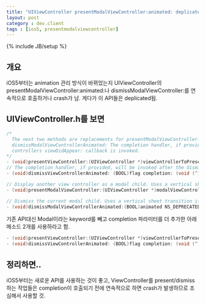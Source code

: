 ```yaml
---
title: "UIViewController presentModalViewController:animated: deplicated됨"
layout: post
category : dev.client
tags : [ios5, presentmodalviewcontroller]
---
```

{% include JB/setup %}

개요
----

iOS5부터는 animation 관리 방식이 바뀌었는지 UIViewController의
presentModalViewController:animated:나 dismissModalViewController:를
연속적으로 호출하거나 crash가 남. 게다가 이 API들은 deplicated됨.

UIViewController.h를 보면
-------------------------

```objectivec
/*
  The next two methods are replacements for presentModalViewController:animated and
  dismissModalViewControllerAnimated: The completion handler, if provided, will be invoked after the presented
  controllers viewDidAppear: callback is invoked.
*/
- (void)presentViewController:(UIViewController *)viewControllerToPresent animated: (BOOL)flag completion:(void (^)(void))completion NS_AVAILABLE_IOS(5_0);
// The completion handler, if provided, will be invoked after the dismissed controller's viewDidDisappear: callback is invoked.
- (void)dismissViewControllerAnimated: (BOOL)flag completion: (void (^)(void))completion NS_AVAILABLE_IOS(5_0);

// Display another view controller as a modal child. Uses a vertical sheet transition if animated.This method has been replaced by presentViewController:animated:completion:
- (void)presentModalViewController:(UIViewController *)modalViewController animated:(BOOL)animated NS_DEPRECATED_IOS(2_0, 6_0);

// Dismiss the current modal child. Uses a vertical sheet transition if animated. This method has been replaced by dismissViewControllerAnimated:completion:
- (void)dismissModalViewControllerAnimated:(BOOL)animated NS_DEPRECATED_IOS(2_0, 6_0);
```

기존 API대신 Modal이라는 keyword를 빼고 completion 파라미터를 더 추가한
아래 메소드 2개를 사용하라고 함.

```objectivec
- (void)presentViewController:(UIViewController *)viewControllerToPresent animated: (BOOL)flag completion:(void (^)(void))completion NS_AVAILABLE_IOS(5_0);
- (void)dismissViewControllerAnimated: (BOOL)flag completion: (void (^)(void))completion NS_AVAILABLE_IOS(5_0);
```

정리하면..
----------

iOS5부터는 새로운 API를 사용하는 것이 좋고, ViewController를
present/dismiss하는 작업들은 completion이 호출되기 전에 연속적으로 하면
crash가 발생하므로 조심해서 사용할 것.
